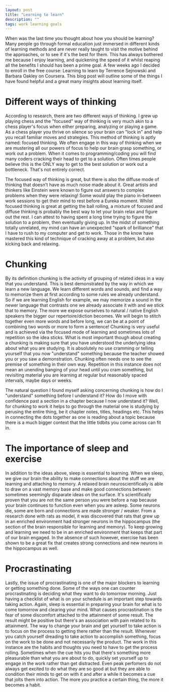 ```yaml
---
layout: post
title: "Learning to learn"
description: ""
tags: work learning goals
---
```


When was the last time you thought about how you should be learning? Many people go through formal education just immersed in different kinds of learning methods and are never really taught to visit the motive behind the approaches, or to see if it's the best for them.  This has always bothered me because I enjoy learning, and quickening the speed of it whilst reaping all the benefits I should has been a prime goal. A few weeks ago I decided to enroll in the free course: Learning to learn by Terrence Sejnowski and Barbara Oakley on Coursera. This blog post will outline some of the things I have found helpful and a great many insights about learning itself.
<!-- more -->
# Different ways of thinking
According to research, there are two different ways of thinking. I grew up playing chess and the "focused" way of thinking is very much akin to a chess player's focus when either preparing, analyzing or playing a game. As a chess player you thrive on silence so your brain can "lock in" and help you recall familiar moves and strategies. This method of thinking is aptly named: focused thinking. We often engage in this way of thinking when we are mustering all our powers of focus to help our brain grasp something, or work out a problem. When it comes to programming/coding you will find many coders cracking their head to get to a solution. Often times people believe this is the ONLY way to get to the best solution or work out a bottleneck. That's not entirely correct.

The focused way of thinking is great, but there is also the diffuse mode of thinking that doesn't have as much noise made about it. Great artists and thinkers like Einstein were known to figure out answers to complex problems when they were relaxing! Some would play the piano in-between work sessions to get their mind to rest before a Eureka moment. Whilst focused thinking is great at getting the ball rolling, a mixture of focused and diffuse thinking is probably the best way to let your brain relax and figure out the rest. I can attest to having spent a long time trying to figure the solution to a problem, then eventually giving up. In the midst of something totally unrelated, my mind can have an unexpected "spark of brilliance" that I have to rush to my computer and get to work. Those in the know have mastered this kind of technique of cracking away at a problem, but also kicking back and relaxing. 

# Chunking
By its definition chunking is the activity of grouping of related ideas in a way that you understand. This is best demonstrated by the way in which we learn a new language. We learn different words and sounds, and find a way to memorize them at first according to some rules we already understand. So if we are learning English for example, we may memorize a sound in the newer language that contrasts one we already associate it with and we stick that to memory. The more we expose ourselves to natural / native English speakers the bigger our repertoire/diction becomes. We will begin to stitch together even more words and before long, we can be at a point of combining two words or more to form a sentence! Chunking is very useful and is achieved via the focused mode of learning and sometimes lots of repetition so the idea sticks. What is most important though about creating a chunking is making sure that you have understood the underlying idea about what you are studying. It is absolutely no use cramming or telling yourself that you now "understand" something because the teacher showed you or you saw a demonstration. Chunking often needs one to see the premise of something in their own way. Repetition in this instance does not mean an unending banging of your head until you cram something, but revisiting material you are learning at regular but reasonably spaced intervals, maybe days or weeks.

The natural question I found myself asking concerning chunking is how do I "understand" something before I understand it? How do I move with confidence past a section in a chapter because I now understand it? Well, for chunking to work it helps to go through the material one is studying by perusing the entire thing, be it chapter notes, titles, headings etc. This helps in connecting the dots together as one is reading about a topic because there is a much bigger context that the little tidbits you come across can fit in. 

# The importance of sleep and exercise
In addition to the ideas above, sleep is essential to learning. When we sleep, we give our brain the ability to make connections about the stuff we are learning and attaching to memory. A relaxed brain neuroscientifically is able to draw on a vast memory base and make good connections between sometimes seemingly disparate ideas on the surface. It's scientifically proven that you are not the same person you were before a nap because your brain continues to function even when you are asleep. Some neurons die, some are born and connections are made stronger / weaker. From a research done with rats as model, it was discovered that rats that grew up in an enriched environment had stronger neurons in the hippocampus (the section of the brain responsible for learning and memory). To keep growing and learning we need to be in an enriched environment that keeps that part of our brain engaged. In the absence of such however, exercise has been shown to be a great fix that creates strong connections and new neurons in the hippocampus as well.

# Procrastinating
Lastly, the issue of procrastinating is one of the major blockers to learning or getting something done. Some of the ways one can counter procrastinating is deciding what they want to do tomorrow morning. Just having a checklist of what is on your schedule is an important step towards taking action. Again, sleep is essential in preparing your brain for what is to come tomorrow and clearing your mind. What causes procrastination is the fear of some discomfort attached to the attainment of some result. The result might be positive but there's an association with pain related to its attainment. The way to change your brain and get yourself to take action is to focus on the process to getting there rather than the result. Whenever you catch yourself dreading to take action to accomplish something, focus on the work to be done and not necessarily the product. The work in this instance are the habits and thoughts you need to have to get the process rolling. Sometimes when the cue hits you that there's something more pleasurable than what you are about to do, quickly set yourself up to engage in the work rather than get distracted. Even peak perfomers do not always get excited to do what they are so good at but they are able to condition their minds to get on with it and after a while it becomes a cue that jolts them into action. The more you practice a certain thing, the more it becomes a habit.